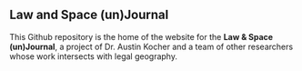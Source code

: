 
## Law and Space (un)Journal

This Github repository is the home of the website for the **Law & Space (un)Journal**, a project of Dr. Austin Kocher and a team of other researchers whose work intersects with legal geography. 
